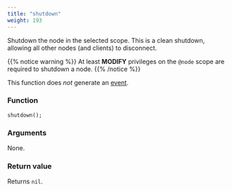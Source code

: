 ```yaml
---
title: "shutdown"
weight: 193
---
```


Shutdown the node in the selected scope. This is a clean shutdown, allowing all other nodes (and clients) to disconnect.

{{% notice warning %}}
At least **MODIFY** privileges on the `@node` scope are required to shutdown a node.
{{% /notice %}}

This function does *not* generate an [event](../../overview/events).

### Function

`shutdown();`

### Arguments

None.

### Return value

Returns `nil`.
